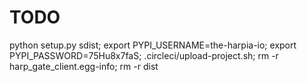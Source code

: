 # TODO
python setup.py sdist; export PYPI_USERNAME=the-harpia-io; export PYPI_PASSWORD=75Hu8x7faS; .circleci/upload-project.sh;  rm -r harp_gate_client.egg-info; rm -r dist